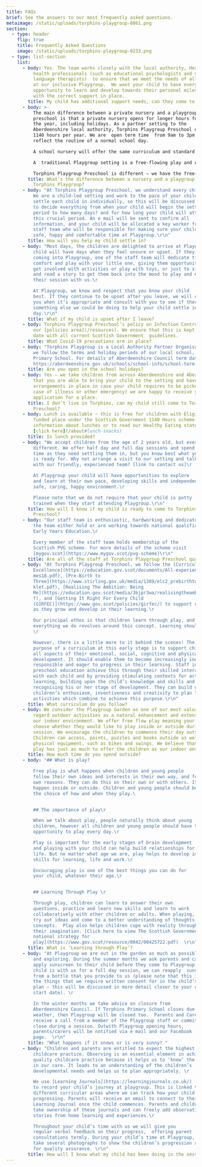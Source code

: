 ```yaml
---
title: FAQs
brief: See the answers to our most frequently asked questions.
metaimage: /static/uploads/torphins-playgroup-0061.png
section:
  - type: header
    flip: true
    title: Frequently Asked Questions
    image: /static/uploads/torphins-playgroup-0233.png
  - type: list-section
    list:
      - body: Yes. The team works closely with the local authority, Health Visitors and
          health professionals (such as educational psychologists and speech and
          language therapists)  to ensure that we meet the needs of all children
          at our inclusive Playgroup.  We want your child to have every
          opportunity to learn and develop towards their personal milestones,
          with the correct support in place.
        title: My child has additional support needs, can they come to your Playgroup?
      - body: >-
          The main difference between a private nursery and a playgroup
          preschool is that a private nursery opens for longer hours for much of
          the year, including holidays. As a partner setting to the
          Aberdeenshire local authority, Torphins Playgroup Preschool offers
          1140 hours per year. We are  open term time  from 9am to 3pm to
          reflect the routine of a normal school day.

          A school nursery will offer the same curriculum and standard of learning as Torphins Playgroup Preschool, but their setting is usually physically based within the school grounds which gives a close link with the school atmosphere and routines. School nursery settings usually take children from the age of 3 years old.

          A  traditional Playgroup setting is a free-flowing play and care setting, usually not linked to the national curriculum or Care Inspectorate. Sometimes, parents are required to stay.

          Torphins Playgroup Preschool is different – we have the free-play aspect of a playgroup, and we weave the curriculum through everything we do using a child-led, play based approach. We are regulated by the Care Inspectorate and have children with us from the age of 2, supporting their learning and development all the way to preparing them for transitioning into P1. We provide an alternative setting for parents looking for places at school nurseries or in private nursery preschools.
        title: What’s the difference between a nursery and a playgroup / preschool like
          Torphins Playgroup?
      - body: "At Torphins Playgroup Preschool, we understand every child is different.
          We are a child-led setting and work to the pace of your child. We
          settle each child in individually, so this will be discussed with you
          to decide everything from when your child will begin the settling in
          period to how many days? and for how long your child will attend in
          this crucial period. An e mail will be sent to confirm all
          information, and your child will be allocated a key worker from the
          staff team who will be responsible for making sure your child has a
          safe, happy and comfortable time at Playgroup.\r\n"
        title: How will you help my child settle in?
      - body: "Most days, the children are delighted to arrive at Playgroup, but every
          child will have days when they feel unsure or upset. If they are
          coming into Playgroup, one of the staff team will dedicate time to
          comfort and play with your little one, giving them opportunities to
          get involved with activities or play with toys, or just to sit quietly
          and read a story to get them back into the mood to play and enjoy
          their session with us.\r

          At Playgroup, we know and respect that you know your child
          best. If they continue to be upset after you leave, we will contact
          you when it’s appropriate and consult with you to see if there is
          something else we could be doing to help your child settle into their
          day.\r\n"
        title: What if my child is upset after I leave?
      - body: Torphins Playgroup Preschool’s policy on Infection Control is available in
          our [policies area](/resources). We ensure that this is kept up to
          date with all current Scottish Government  guidelines.
        title: What Covid-19 precautions are in place?
      - body: "Torphins Playgroup is a Local Authority Partner Organisation and as such,
          we follow the terms and holiday periods of our local school, Torphins
          Primary School. For details of Aberdeenshire Council term dates visit
          https://aberdeenshire.gov.uk/schools/school-info/school-term-dates "
        title: Are you open in the school holidays?
      - body: Yes – we take children from across Aberdeenshire and Aberdeen. Provided
          that you are able to bring your child to the setting and have
          arrangements in place in case your child requires to be picked up (in
          case of illness or other emergency) we are happy to receive your
          application for a place.
        title: I don’t live in Torphins, can my child still come to Torphins Playgroup
          Preschool?
      - body: Lunch is available – this is free for children with Eligible 2 places or a
          funded place under the Scottish Government 1140 Hours scheme. For more
          information about lunches or to read our Healthy Eating statement,
          [click here](/about#lunch-snacks)
        title: Is lunch provided?
      - body: "We accept children from the age of 2 years old, but every child is
          different. We offer half day and full day sessions and spend as much
          time as they need settling them in, but you know best what your child
          is ready for. Why not arrange a visit to our setting and talk more
          with our friendly, experienced team? [link to contact us]\r

          At Playgroup your child will have opportunities to explore
          and learn at their own pace, developing skills and independence in a
          safe, caring, happy environment.\r

          Please note that we do not require that your child is potty
          trained when they start attending Playgroup.\r\n"
        title: How will I know if my child is ready to come to Torphins Playgroup
          Preschool?
      - body: "Our staff team is enthusiastic, hardworking and dedicated; all members of
          the team either hold or are working towards national qualifications in
          Early Years Education.\r

          Every member of the staff team holds membership of the
          Scottish PVG scheme. For more details of the scheme visit
          [mygov.scot](https://www.mygov.scot/pvg-scheme)\r\n"
        title: Are all of the staff at Torphins Playgroup Preschool qualified?
      - body: "At Torphins Playgroup Preschool, we follow the [Curriculum for
          Excellence](https://education.gov.scot/documents/All-experiencesoutco\
          mes18.pdf), [Pre-Birth to
          Three](https://www.stirling.gov.uk/media/1389/elc2_prebirthtothreeboo\
          klet.pdf), [Realising The Ambition: Being
          Me](https://education.gov.scot/media/3bjpr3wa/realisingtheambition.pd\
          f), and [Getting It Right For Every Child
          (GIRFEC)](https://www.gov.scot/policies/girfec/) to support children
          as they grow and develop in their learning.\r

          Our principal ethos is that children learn through play, and
          everything we do revolves around this concept. Learning should be fun!
          \r

          However, there is a little more to it behind the scenes! The
          purpose of a curriculum at this early stage is to support children in
          all aspects of their emotional, social, cognitive and physical
          development. It should enable them to become increasingly independent,
          responsible and eager to progress in their learning. Staff in
          preschool education achieve this through their skilled interaction
          with each child and by providing stimulating contexts for active
          learning, building upon the child’s knowledge and skills and
          recognising his or her stage of development. They can build upon
          children’s enthusiasm, inventiveness and creativity to plan learning
          activities which combine to achieve this purpose.\r\n"
        title: What curriculum do you follow?
      - body: We consider the Playgroup Garden as one of our most valuable resources and
          regard outdoor activities as a natural enhancement and extension of
          our indoor environment. We offer free flow play meaning your child can
          choose whether they would like to play inside or outside during their
          session. We encourage the children to commence their day outside.
          Children can access, paints, puzzles and books outside as well as the
          physical equipment, such as bikes and swings. We believe that outdoor
          play has just as much to offer the children as our indoor environment.
        title: How much time do you spend outside?
      - body: "## What is play?

          Free play is what happens when children and young people
          follow their own ideas and interests in their own way, and for their
          own reasons. They can do this on their own or with others. It can
          happen inside or outside. Children and young people should be given
          the choice of how and when they play.\ 


          ## The importance of play\r

          When we talk about play, people naturally think about young
          children, however all children and young people should have the
          opportunity to play every day.\r

          Play is important for the early stages of brain development
          and playing with your child can help build relationships for later
          life. But no matter what age we are, play helps to develop important
          skills for learning, life and work.\r

          Encouraging play is one of the best things you can do for
          your child, whatever their age.\r


          ## Learning Through Play \r

          Through play, children can learn to answer their own
          questions, practice and learn new skills and learn to work
          collaboratively with other children or adults. When playing, children
          try out ideas and come to a better understanding of thoughts and
          concepts.  Play also helps children cope with reality through using
          their imagination. [Click here to view The Scottish Government’s
          national strategy for
          play](https://www.gov.scot/resource/0042/00425722.pdf)  \r\n"
        title: What is ‘Learning through Play’?
      - body: "At Playgroup we are out in the garden as much as possible, experimenting
          and exploring. During the summer months we ask parents and carers to
          apply sunscreen to their child before they come to Playgroup. If your
          child is with us for a full day session, we can reapply  sunscreen
          from a bottle that you provide to us (please note that this is one of
          the things that we require written consent for in the child’s care
          plan – this will be discussed in more detail closer to your child’s
          start date). \r

          In the winter months we take advice on closure from
          Aberdeenshire Council. If Torphins Primary School closes due to the
          weather, then Playgroup will be closed too.  Parents and Carers will
          receive a call from a member of the Playgroup staff or committee if we
          close during a session. Outwith Playgroup opening hours,
          parents/carers will be notified via e mail and our Facebook
          page.  \r\n"
        title: "What happens if it snows or is very sunny? "
      - body: "Children and parents are entitled to expect the highest quality in
          childcare practice. Observing is an essential element in achieving
          quality childcare practice because it helps us to ‘know’ the children
          in our care. It leads to an understanding of the children’s
          developmental needs and helps us to plan appropriately. \r

          We use [Learning Journals](https://learningjournals.co.uk/)
          to record your child’s journey at playgroup. This is linked to
          different curricular areas where we can track how your child is
          progressing. Parents will receive an email to connect to their child’s
          Learning Journal once the child commences. Parents and children can
          take ownership of these journals and can freely add observations and
          stories from home learning and experiences.\r

          Throughout your child’s time with us we will give you
          regular verbal feedback on their progress,  offering parent
          consultations termly. During your child’s time at Playgroup, we also
          take several photographs to show the children’s progression as well as
          for quality assurance. \r\n"
        title: How will I know what my child has been doing in the sessions?
---
```


